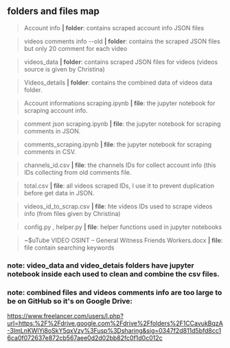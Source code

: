 ## folders and files map

> Account info __| folder__: contains scraped account info JSON files

> videos comments info --old __| folder__: contains the scraped JSON files but only 20 comment for each video

> videos_data __| folder__: contains scraped JSON files for videos (videos source is given by Christina)

> Videos_details __| folder__: contains the combined data of videos data folder.

> Account informations scraping.ipynb __| file__: the jupyter notebook for scraping account info.

> comment json scraping.ipynb __| file__: the jupyter notebook for scraping comments in JSON.

> comments_scraping.ipynb __| file__: the jupyter notebook for scraping comments in CSV.

> channels_id.csv __| file__: the channels IDs for collect account info (this IDs collecting from old comments file.

> total.csv  __| file__: all videos scraped IDs, I use it to prevent duplication before get data in JSON.

> videos_id_to_scrap.csv __| file__: hte videos IDs used to scrape videos info (from files given by Christina)

> config.py , helper.py __| file__: helper functions used in jupyter notebooks

> ~$uTube VIDEO OSINT – General Witness Friends Workers.docx __| file__: file contain searching keywords 

### note: video_data and video_detais folders have jupyter notebook inside each used to clean and combine the csv files.

### note: combined files and videos comments info are too large to be on GitHub so it's on Google Drive:
https://www.freelancer.com/users/l.php?url=https:%2F%2Fdrive.google.com%2Fdrive%2Ffolders%2F1CCavukBqzA-3ImLnKWlYi8oSkY5qxVzy%3Fusp%3Dsharing&sig=0347f2d811d5bfd8cc16ca0f072637e872cb567aee0d2d02bb82fc0f1d0c012c
